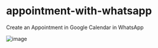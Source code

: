 # appointment-with-whatsapp
Create an Appointment in Google Calendar in WhatsApp


![image](https://github.com/user-attachments/assets/75824db7-bc3f-49d2-ba25-e80810cdf905)
